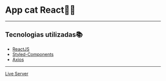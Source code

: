 # App cat React🚀🐱
---
## Tecnologias utilizadas📚

- [ReactJS](https://pt-br.reactjs.org/)
- [Styled-Components](https://styled-components.com/)
- [Axios](https://www.npmjs.com/package/axios)

---

[Live Server](https://cats-page-1u7wh5h7h-matheushenriquedasilva.vercel.app/)
